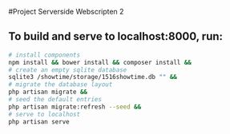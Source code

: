 #Project Serverside Webscripten 2
## To build and serve to localhost:8000, run:
```bash
# install components
npm install && bower install && composer install &&
# create an empty sqlite database
sqlite3 /showtime/storage/1516showtime.db "" &&
# migrate the database layout
php artisan migrate &&
# seed the default entries
php artisan migrate:refresh --seed &&
# serve to localhost
php artisan serve
```